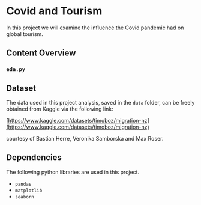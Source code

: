 # Covid and Tourism
In this project we will examine the influence the Covid pandemic had on global tourism.

## Content Overview
### `eda.py`



## Dataset
The data used in this project analysis, saved in the `data` folder, can be freely obtained from Kaggle via the following link:

[https://www.kaggle.com/datasets/timoboz/migration-nz](https://www.kaggle.com/datasets/timoboz/migration-nz) 

courtesy of Bastian Herre, Veronika Samborska and Max Roser.

## Dependencies
The following python libraries are used in this project.
* `pandas`
* `matplotlib`
* `seaborn`
